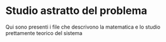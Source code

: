 # Studio astratto del problema
Qui sono presenti i file che descrivono la matematica e lo studio prettamente teorico del sistema
